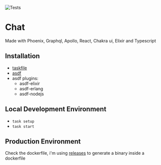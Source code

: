 ![Tests](https://github.com/sicksid/chat/workflows/Test/badge.svg)

# Chat

Made with Phoenix, Graphql, Apollo, React, Chakra ui, Elixir and Typescript

## Installation

- [taskfile](http://taskfile.dev)
- [asdf](https://asdf-vm.com/)
- asdf plugins:
  - asdf-elixir
  - asdf-erlang
  - asdf-nodejs

## Local Development Environment

- `task setup`
- `task start`

## Production Environment

Check the dockerfile, i'm using [releases](https://hexdocs.pm/phoenix/releases.html) to generate a binary inside a dockerfile
